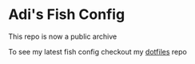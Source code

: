 # Adi's Fish Config

This repo is now a public archive

To see my latest fish config checkout my [dotfiles](https://github.com/AdithyanA2005/dotfiles) repo
